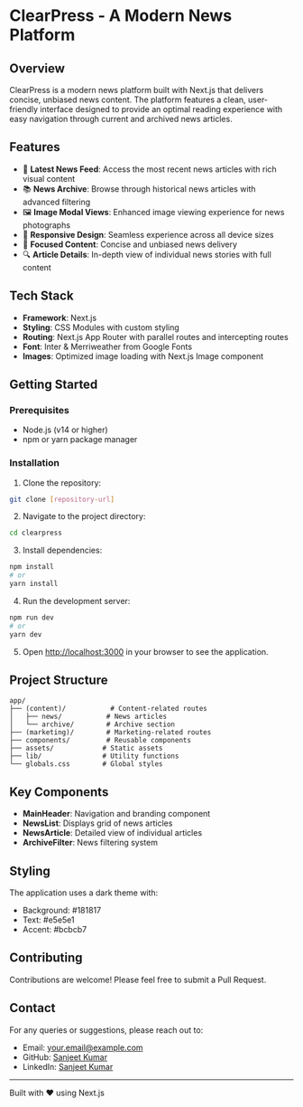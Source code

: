 # ClearPress - A Modern News Platform

## Overview
ClearPress is a modern news platform built with Next.js that delivers concise, unbiased news content. The platform features a clean, user-friendly interface designed to provide an optimal reading experience with easy navigation through current and archived news articles.

## Features
- 📰 **Latest News Feed**: Access the most recent news articles with rich visual content
- 📚 **News Archive**: Browse through historical news articles with advanced filtering
- 🖼️ **Image Modal Views**: Enhanced image viewing experience for news photographs
- 📱 **Responsive Design**: Seamless experience across all device sizes
- 🎯 **Focused Content**: Concise and unbiased news delivery
- 🔍 **Article Details**: In-depth view of individual news stories with full content

## Tech Stack
- **Framework**: Next.js
- **Styling**: CSS Modules with custom styling
- **Routing**: Next.js App Router with parallel routes and intercepting routes
- **Font**: Inter & Merriweather from Google Fonts
- **Images**: Optimized image loading with Next.js Image component

## Getting Started

### Prerequisites
- Node.js (v14 or higher)
- npm or yarn package manager

### Installation
1. Clone the repository:
```bash
git clone [repository-url]
```

2. Navigate to the project directory:
```bash
cd clearpress
```

3. Install dependencies:
```bash
npm install
# or
yarn install
```

4. Run the development server:
```bash
npm run dev
# or
yarn dev
```

5. Open [http://localhost:3000](http://localhost:3000) in your browser to see the application.

## Project Structure
```
app/
├── (content)/           # Content-related routes
│   ├── news/           # News articles
│   └── archive/        # Archive section
├── (marketing)/        # Marketing-related routes
├── components/         # Reusable components
├── assets/            # Static assets
├── lib/               # Utility functions
└── globals.css        # Global styles
```

## Key Components
- **MainHeader**: Navigation and branding component
- **NewsList**: Displays grid of news articles
- **NewsArticle**: Detailed view of individual articles
- **ArchiveFilter**: News filtering system

## Styling
The application uses a dark theme with:
- Background: #181817
- Text: #e5e5e1
- Accent: #bcbcb7

## Contributing
Contributions are welcome! Please feel free to submit a Pull Request.

## Contact
For any queries or suggestions, please reach out to:
- Email: your.email@example.com
- GitHub: [Sanjeet Kumar](https://github.com/sanjeet-sk-kumar)
- LinkedIn: [Sanjeet Kumar](https://www.linkedin.com/in/sanjeet-kumar-5a33b77b/)

---
Built with ❤️ using Next.js 